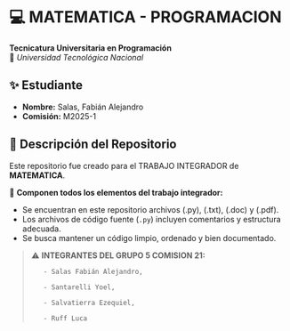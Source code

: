 # 💻 MATEMATICA - PROGRAMACION
**Tecnicatura Universitaria en Programación**  
📍 *Universidad Tecnológica Nacional*  

## ✨ Estudiante  
- **Nombre:** Salas, Fabián Alejandro  
- **Comisión:** M2025-1  

## 📂 Descripción del Repositorio  
Este repositorio fue creado para el TRABAJO INTEGRADOR de **MATEMATICA**.  

📌 **Componen todos los elementos del trabajo integrador:**  
- Se encuentran en este repositorio archivos (.py), (.txt), (.doc) y (.pdf).  
- Los archivos de código fuente (`.py`) incluyen comentarios y estructura adecuada.  
- Se busca mantener un código limpio, ordenado y bien documentado.  

> ⚠️ **INTEGRANTES DEL GRUPO 5 COMISION 21:**
> 
>        - Salas Fabián Alejandro,
> 
>        - Santarelli Yoel,
> 
>        - Salvatierra Ezequiel,
> 
>        - Ruff Luca
> 

